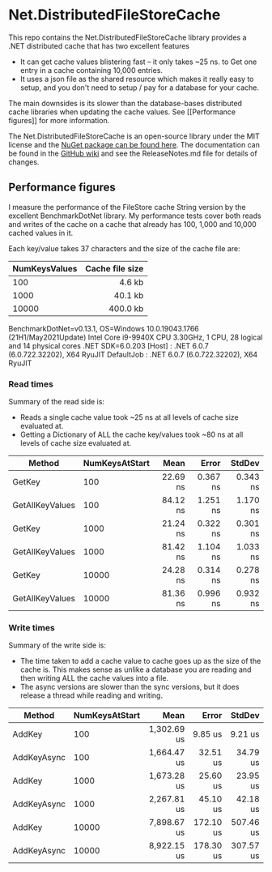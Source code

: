 # Net.DistributedFileStoreCache

This repo contains the Net.DistributedFileStoreCache library provides a .NET distributed cache that has two excellent features

- It can get cache values blistering fast – it only takes ~25 ns. to Get one entry in a cache containing 10,000 entries.
- It uses a json file as the shared resource which makes it really easy to setup, and you don't need to setup / pay for a database for your cache.

The main downsides is its slower than the database-bases distributed cache libraries when updating the cache values.  See [[Performance figures]] for more information.

The Net.DistributedFileStoreCache is an open-source library under the MIT license  and the [NuGet package can be found here](!!!!!). The documentation can be found in the [GitHub wiki](!!!!) and see the ReleaseNotes.md file for details of changes.

## Performance figures

I measure the performance of the FileStore cache String version by the excellent BenchmarkDotNet library. My performance tests cover both reads and writes of the cache on a cache that already has 100, 1,000 and 10,000 cached values in it.

Each key/value takes 37 characters and the size of the cache file are:

| NumKeysValues | Cache file size|
|-------------- |------------:|
|           100 |      4.6 kb |
|          1000 |     40.1 kb |
|         10000 |    400.0 kb |

BenchmarkDotNet=v0.13.1, OS=Windows 10.0.19043.1766 (21H1/May2021Update)
Intel Core i9-9940X CPU 3.30GHz, 1 CPU, 28 logical and 14 physical cores
.NET SDK=6.0.203
  [Host]     : .NET 6.0.7 (6.0.722.32202), X64 RyuJIT
  DefaultJob : .NET 6.0.7 (6.0.722.32202), X64 RyuJIT

### Read times

Summary of the read side is:

- Reads a single cache value took ~25 ns at all levels of cache size evaluated at.
- Getting a Dictionary of ALL the cache key/values took ~80 ns at all levels of cache size evaluated at.


|          Method | NumKeysAtStart |        Mean |       Error |    StdDev |
|---------------- |--------------- |------------:|------------:|----------:|
|          GetKey |            100 |    22.69 ns |    0.367 ns |  0.343 ns |
| GetAllKeyValues |            100 |    84.12 ns |    1.251 ns |  1.170 ns |
|          GetKey |           1000 |    21.24 ns |    0.322 ns |  0.301 ns |
| GetAllKeyValues |           1000 |    81.42 ns |    1.104 ns |  1.033 ns |
|          GetKey |          10000 |    24.28 ns |    0.314 ns |  0.278 ns |
| GetAllKeyValues |          10000 |    81.36 ns |    0.996 ns |  0.932 ns |

### Write times

Summary of the write side is:

- The time taken to add a cache value to cache goes up as the size of the cache is. This makes sense as unlike a database you 
are reading and then writing ALL the cache values into a file.
- The async versions are slower than the sync versions, but it does release a thread while reading and writing.

|          Method | NumKeysAtStart |        Mean |     Error |    StdDev |
|---------------- |--------------- |------------:|----------:|----------:|
|          AddKey |            100 | 1,302.69 us |   9.85 us |   9.21 us |
|     AddKeyAsync |            100 | 1,664.47 us |  32.51 us |  34.79 us |
|          AddKey |           1000 | 1,673.28 us |  25.60 us |  23.95 us |
|     AddKeyAsync |           1000 | 2,267.81 us |  45.10 us |  42.18 us |
|          AddKey |          10000 | 7,898.67 us | 172.10 us | 507.46 us |
|     AddKeyAsync |          10000 | 8,922.15 us | 178.30 us | 307.57 us |

